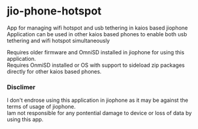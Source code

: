 # jio-phone-hotspot
App for managing wifi hotspot and usb tethering in kaios based jiophone\
Application can be used in other kaios based phones to enable both usb tethering and wifi hotspot simultaneously 

Requires older firmware and OmniSD installed in jiophone for using this application.\
Requires OnmiSD installed or OS with support to sideload zip packages directly for other kaios based phones. 


### Disclimer
I don't endrose using this application in jiophone as it may be against the terms of usage of jiophone.\
Iam not responsible for any pontential damage to device or loss of data by using this app. 
